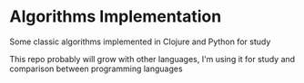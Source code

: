 # Algorithms Implementation
Some classic algorithms implemented in Clojure and Python for study

This repo probably will grow with other languages, I'm using it for study and comparison between programming languages

